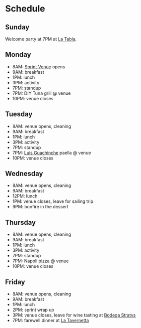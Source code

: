 # Schedule 

## Sunday

Welcome party at 7PM at [La Tabla](https://maps.app.goo.gl/FPRX4NZy4LkGmcFX6).

## Monday

- 8AM: [Sprint Venue](https://house.niteo.co/) opens
- 9AM: breakfast
- 1PM: lunch
- 3PM: activity
- 7PM: standup 
- 7PM: DIY Tuna grill @ venue
- 10PM: venue closes

## Tuesday

- 8AM: venue opens, cleaning
- 9AM: breakfast
- 1PM: lunch
- 3PM: activity
- 7PM: standup
- 7PM: [Luis Guachinche](https://maps.app.goo.gl/aWmjG5qkFbmBYRKr6) paella @ venue
- 10PM: venue closes

## Wednesday

- 8AM: venue opens, cleaning
- 9AM: breakfast
- 12PM: lunch
- 1PM: venue closes, leave for sailing trip
- 9PM: bonfire in the dessert

## Thursday

- 8AM: venue opens, cleaning
- 9AM: breakfast
- 1PM: lunch
- 3PM: activity
- 7PM: standup
- 7PM: Napoli pizza @ venue
- 10PM: venue closes

## Friday

- 8AM: venue opens, cleaning
- 9AM: breakfast
- 1PM: lunch
- 2PM: sprint wrap up
- 3PM: venue closes, leave for wine tasting at [Bodega Stratvs](https://stratvs.com/)
- 7PM: farewell dinner at [La Tavernetta](https://maps.app.goo.gl/4cvTr3c2DYHaGvUT6)
